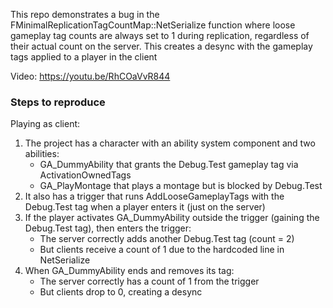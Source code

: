This repo demonstrates a bug in the FMinimalReplicationTagCountMap::NetSerialize function where loose gameplay tag counts are always set to 1 during replication, regardless of their actual count on the server.
This creates a desync with the gameplay tags applied to a player in the client

Video: https://youtu.be/RhCOaVvR844

### Steps to reproduce

Playing as client:
1. The project has a character with an ability system component and two abilities:
   - GA_DummyAbility that grants the Debug.Test gameplay tag via ActivationOwnedTags
   - GA_PlayMontage that plays a montage but is blocked by Debug.Test
2. It also has a trigger that runs AddLooseGameplayTags with the Debug.Test tag when a player enters it (just on the server)
3. If the player activates GA_DummyAbility outside the trigger (gaining the Debug.Test tag), then enters the trigger:
   - The server correctly adds another Debug.Test tag (count = 2)
   - But clients receive a count of 1 due to the hardcoded line in NetSerialize
4. When GA_DummyAbility ends and removes its tag:
   - The server correctly has a count of 1 from the trigger
   - But clients drop to 0, creating a desync
   
